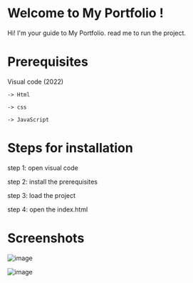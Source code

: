 # Welcome to My Portfolio !
Hi! I'm your guide to My Portfolio. read me to run the project.

# Prerequisites

Visual code (2022)
  
    -> Html
    
    -> css
    
    -> JavaScript

# Steps for installation

step 1: open visual code 

step 2: install the prerequisites

step 3: load the project 

step 4: open the index.html 

# Screenshots

![image](https://user-images.githubusercontent.com/108864512/216948260-a2a38f5c-3ca5-4b3a-9ad4-e86595936ad3.png)

![image](https://user-images.githubusercontent.com/108864512/216948402-017ae1a8-d1f1-43e9-b08e-709a61875699.png)
